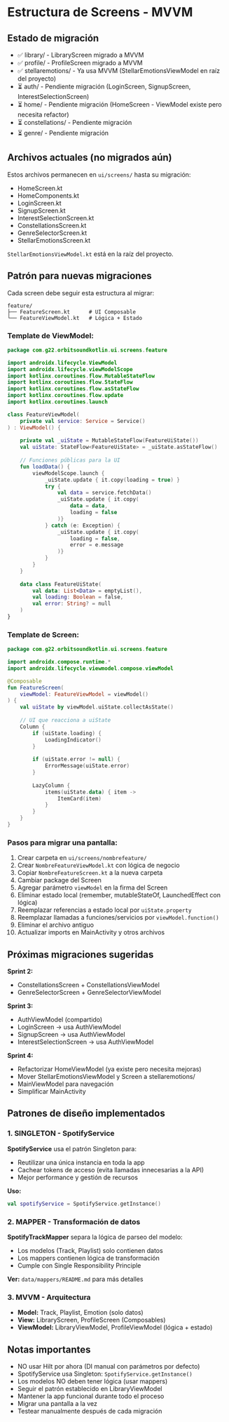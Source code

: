 # Estructura de Screens - MVVM

## Estado de migración

- ✅ library/ - LibraryScreen migrado a MVVM
- ✅ profile/ - ProfileScreen migrado a MVVM
- ✅ stellaremotions/ - Ya usa MVVM (StellarEmotionsViewModel en raíz del proyecto)
- ⏳ auth/ - Pendiente migración (LoginScreen, SignupScreen, InterestSelectionScreen)
- ⏳ home/ - Pendiente migración (HomeScreen - ViewModel existe pero necesita refactor)
- ⏳ constellations/ - Pendiente migración
- ⏳ genre/ - Pendiente migración

## Archivos actuales (no migrados aún)

Estos archivos permanecen en `ui/screens/` hasta su migración:
- HomeScreen.kt
- HomeComponents.kt
- LoginScreen.kt
- SignupScreen.kt
- InterestSelectionScreen.kt
- ConstellationsScreen.kt
- GenreSelectorScreen.kt
- StellarEmotionsScreen.kt

`StellarEmotionsViewModel.kt` está en la raíz del proyecto.

## Patrón para nuevas migraciones

Cada screen debe seguir esta estructura al migrar:

```
feature/
├── FeatureScreen.kt      # UI Composable
└── FeatureViewModel.kt   # Lógica + Estado
```

### Template de ViewModel:

```kotlin
package com.g22.orbitsoundkotlin.ui.screens.feature

import androidx.lifecycle.ViewModel
import androidx.lifecycle.viewModelScope
import kotlinx.coroutines.flow.MutableStateFlow
import kotlinx.coroutines.flow.StateFlow
import kotlinx.coroutines.flow.asStateFlow
import kotlinx.coroutines.flow.update
import kotlinx.coroutines.launch

class FeatureViewModel(
    private val service: Service = Service()
) : ViewModel() {
    
    private val _uiState = MutableStateFlow(FeatureUiState())
    val uiState: StateFlow<FeatureUiState> = _uiState.asStateFlow()
    
    // Funciones públicas para la UI
    fun loadData() {
        viewModelScope.launch {
            _uiState.update { it.copy(loading = true) }
            try {
                val data = service.fetchData()
                _uiState.update { it.copy(
                    data = data,
                    loading = false
                )}
            } catch (e: Exception) {
                _uiState.update { it.copy(
                    loading = false,
                    error = e.message
                )}
            }
        }
    }
    
    data class FeatureUiState(
        val data: List<Data> = emptyList(),
        val loading: Boolean = false,
        val error: String? = null
    )
}
```

### Template de Screen:

```kotlin
package com.g22.orbitsoundkotlin.ui.screens.feature

import androidx.compose.runtime.*
import androidx.lifecycle.viewmodel.compose.viewModel

@Composable
fun FeatureScreen(
    viewModel: FeatureViewModel = viewModel()
) {
    val uiState by viewModel.uiState.collectAsState()
    
    // UI que reacciona a uiState
    Column {
        if (uiState.loading) {
            LoadingIndicator()
        }
        
        if (uiState.error != null) {
            ErrorMessage(uiState.error)
        }
        
        LazyColumn {
            items(uiState.data) { item ->
                ItemCard(item)
            }
        }
    }
}
```

### Pasos para migrar una pantalla:

1. Crear carpeta en `ui/screens/nombrefeature/`
2. Crear `NombreFeatureViewModel.kt` con lógica de negocio
3. Copiar `NombreFeatureScreen.kt` a la nueva carpeta
4. Cambiar package del Screen
5. Agregar parámetro `viewModel` en la firma del Screen
6. Eliminar estado local (remember, mutableStateOf, LaunchedEffect con lógica)
7. Reemplazar referencias a estado local por `uiState.property`
8. Reemplazar llamadas a funciones/servicios por `viewModel.function()`
9. Eliminar el archivo antiguo
10. Actualizar imports en MainActivity y otros archivos

## Próximas migraciones sugeridas

**Sprint 2:**
- ConstellationsScreen + ConstellationsViewModel
- GenreSelectorScreen + GenreSelectorViewModel

**Sprint 3:**
- AuthViewModel (compartido)
- LoginScreen → usa AuthViewModel
- SignupScreen → usa AuthViewModel
- InterestSelectionScreen → usa AuthViewModel

**Sprint 4:**
- Refactorizar HomeViewModel (ya existe pero necesita mejoras)
- Mover StellarEmotionsViewModel y Screen a stellaremotions/
- MainViewModel para navegación
- Simplificar MainActivity

## Patrones de diseño implementados

### 1. SINGLETON - SpotifyService

**SpotifyService** usa el patrón Singleton para:
- Reutilizar una única instancia en toda la app
- Cachear tokens de acceso (evita llamadas innecesarias a la API)
- Mejor performance y gestión de recursos

**Uso:**
```kotlin
val spotifyService = SpotifyService.getInstance()
```

### 2. MAPPER - Transformación de datos

**SpotifyTrackMapper** separa la lógica de parseo del modelo:
- Los modelos (Track, Playlist) solo contienen datos
- Los mappers contienen lógica de transformación
- Cumple con Single Responsibility Principle

**Ver:** `data/mappers/README.md` para más detalles

### 3. MVVM - Arquitectura

- **Model:** Track, Playlist, Emotion (solo datos)
- **View:** LibraryScreen, ProfileScreen (Composables)
- **ViewModel:** LibraryViewModel, ProfileViewModel (lógica + estado)

## Notas importantes

- NO usar Hilt por ahora (DI manual con parámetros por defecto)
- SpotifyService usa Singleton: `SpotifyService.getInstance()`
- Los modelos NO deben tener lógica (usar mappers)
- Seguir el patrón establecido en LibraryViewModel
- Mantener la app funcional durante todo el proceso
- Migrar una pantalla a la vez
- Testear manualmente después de cada migración


